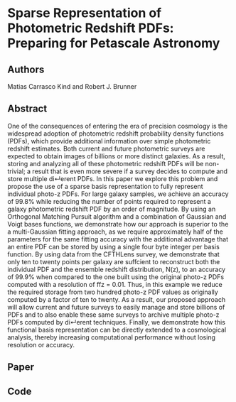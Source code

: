 # Sparse Representation of Photometric Redshift PDFs: Preparing for Petascale Astronomy

## Authors

Matias Carrasco Kind and Robert J. Brunner

## Abstract
One of the consequences of entering the era of precision cosmology is the widespread adoption of photometric redshift probability density functions (PDFs), which provide additional information over simple photometric redshift estimates. Both current and future photometric surveys are expected to obtain images of billions or more distinct galaxies. As a result, storing and analyzing all of these photometric redshift PDFs will be non- trivial; a result that is even more severe if a survey decides to compute and store multiple di↵erent PDFs. In this paper we explore this problem and propose the use of a sparse basis representation to fully represent individual photo-z PDFs. For large galaxy samples, we achieve an accuracy of 99.8% while reducing the number of points required to represent a galaxy photometric redshift PDF by an order of magnitude. By using an Orthogonal Matching Pursuit algorithm and a combination of Gaussian and Voigt bases functions, we demonstrate how our approach is superior to the a multi-Gaussian fitting approach, as we require approximately half of the parameters for the same fitting accuracy with the additional advantage that an entire PDF can be stored by using a single four byte integer per basis function. By using data from the CFTHLens survey, we demonstrate that only ten to twenty points per galaxy are suffcient to reconstruct both the individual PDF and the ensemble redshift distribution, N(z), to an accuracy of 99.9% when compared to the one built using the original photo-z PDFs computed with a resolution of ffz = 0.01. Thus, in this example we reduce the required storage from two hundred photo-z PDF values as originally computed by a factor of ten to twenty. As a result, our proposed approach will allow current and future surveys to easily manage and store billions of PDFs and to also enable these same surveys to archive multiple photo-z PDFs computed by di↵erent techniques. Finally, we demonstrate how this functional basis representation can be directly extended to a cosmological analysis, thereby increasing computational performance without losing resolution or accuracy.

## Paper



## Code
